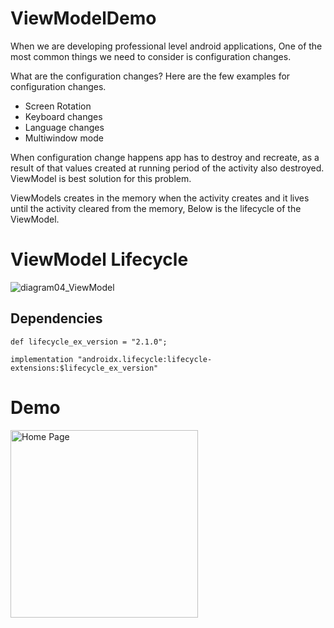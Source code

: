 # ViewModelDemo

When we are developing professional level android applications, One of the most common things we need to consider is configuration changes.

What are the configuration changes? Here are the few examples for configuration changes. 

* Screen Rotation
* Keyboard changes
* Language changes
* Multiwindow mode

When configuration change happens app has to destroy and recreate, as a result of that values created at running period of the activity also destroyed. ViewModel is best solution for this problem.

ViewModels creates in the memory when the activity creates and it lives until the activity cleared from the memory, Below is the lifecycle of the ViewModel.

# ViewModel Lifecycle

![diagram04_ViewModel](https://user-images.githubusercontent.com/10658016/66259702-ce7d2580-e7d1-11e9-9870-ca9515ba9a47.jpg)

## Dependencies

```
def lifecycle_ex_version = "2.1.0";

implementation "androidx.lifecycle:lifecycle-extensions:$lifecycle_ex_version"

```
# Demo
 
  <td>
    <p align="left">
  <img src="https://user-images.githubusercontent.com/10658016/66259768-0c2e7e00-e7d3-11e9-9870-c60099111058.gif?raw=true" alt="Home Page" width="300"/>
</p>

